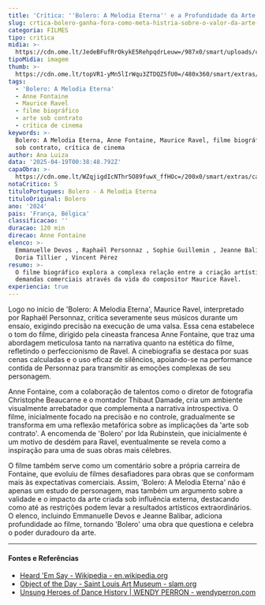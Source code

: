 ```yaml
---
title: 'Crítica: ''Bolero: A Melodia Eterna'' e a Profundidade da Arte Sob Encomenda'
slug: crtica-bolero-ganha-fora-como-meta-histria-sobre-o-valor-da-arte-de-contrato
categoria: FILMES
tipo: critica
midia: >-
  https://cdn.ome.lt/JedeBFufRrOkykE5RehpqdrLeuw=/987x0/smart/uploads/conteudo/fotos/bolero_topo.jpg
tipoMidia: imagem
thumb: >-
  https://cdn.ome.lt/topVR1-yMn5lIrWqu3ZTDQZ5fU0=/480x360/smart/extras/conteudos/bolero_topo.jpg
tags:
  - 'Bolero: A Melodia Eterna'
  - Anne Fontaine
  - Maurice Ravel
  - filme biográfico
  - arte sob contrato
  - crítica de cinema
keywords: >-
  Bolero: A Melodia Eterna, Anne Fontaine, Maurice Ravel, filme biográfico, arte
  sob contrato, crítica de cinema
author: Ana Luiza
data: '2025-04-19T00:38:48.792Z'
capaObra: >-
  https://cdn.ome.lt/WZqjigdIcNThr5O89fuwX_ffHOc=/200x0/smart/extras/capas/bolero_poster.jpg
notaCritico: 5
tituloPortugues: Bolero - A Melodia Eterna
tituloOriginal: Bolero
ano: '2024'
pais: 'França, Bélgica'
classificacao: ''
duracao: 120 min
direcao: Anne Fontaine
elenco: >-
  Emmanuelle Devos , Raphaël Personnaz , Sophie Guillemin , Jeanne Balibar ,
  Doria Tillier , Vincent Pérez
resumo: >-
  O filme biográfico explora a complexa relação entre a criação artística e as
  demandas comerciais através da vida do compositor Maurice Ravel.
experiencia: true
---
```


Logo no início de 'Bolero: A Melodia Eterna', Maurice Ravel, interpretado por Raphaël Personnaz, critica severamente seus músicos durante um ensaio, exigindo precisão na execução de uma valsa. Essa cena estabelece o tom do filme, dirigido pela cineasta francesa Anne Fontaine, que traz uma abordagem meticulosa tanto na narrativa quanto na estética do filme, refletindo o perfeccionismo de Ravel. A cinebiografia se destaca por suas cenas calculadas e o uso eficaz de silêncios, apoiando-se na performance contida de Personnaz para transmitir as emoções complexas de seu personagem.

Anne Fontaine, com a colaboração de talentos como o diretor de fotografia Christophe Beaucarne e o montador Thibaut Damade, cria um ambiente visualmente arrebatador que complementa a narrativa introspectiva. O filme, inicialmente focado na precisão e no controle, gradualmente se transforma em uma reflexão metafórica sobre as implicações da 'arte sob contrato'. A encomenda de 'Bolero' por Ida Rubinstein, que inicialmente é um motivo de desdém para Ravel, eventualmente se revela como a inspiração para uma de suas obras mais célebres.

O filme também serve como um comentário sobre a própria carreira de Fontaine, que evoluiu de filmes desafiadores para obras que se conformam mais às expectativas comerciais. Assim, 'Bolero: A Melodia Eterna' não é apenas um estudo de personagem, mas também um argumento sobre a validade e o impacto da arte criada sob influência externa, destacando como até as restrições podem levar a resultados artísticos extraordinários. O elenco, incluindo Emmanuelle Devos e Jeanne Balibar, adiciona profundidade ao filme, tornando 'Bolero' uma obra que questiona e celebra o poder duradouro da arte.

---

#### Fontes e Referências

- [Heard 'Em Say - Wikipedia - en.wikipedia.org](https://en.wikipedia.org/wiki/Heard_%27Em_Say)
- [Object of the Day - Saint Louis Art Museum - slam.org](https://www.slam.org/explore-the-collection/object-of-the-day/)
- [Unsung Heroes of Dance History | WENDY PERRON - wendyperron.com](https://wendyperron.com/category/unsung-heroes-of-dance-history/)
